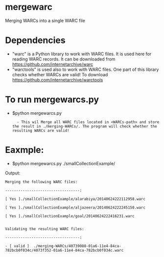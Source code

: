 mergewarc
=========

Merging WARCs into a single WARC file


Dependencies
==================

* "warc" is a Python library to work with WARC files. It is used here for reading WARC records.
       It can be downloaded from https://github.com/internetarchive/warc
* "warctools" is used also to work with WARC files. One part of this library checks whether WARCs are valid!
       To download https://github.com/internetarchive/warctools

To run mergewarcs.py
=====================
* $python mergewarcs.py <WARCs-path>

        - This wil Merge all WARC files located in <WARCs-path> and store the result in ./merging-WARCs/. The program will check whether the resulting WARCs are valid!
		
Eaxmple:
========
* $python mergewarcs.py ./smallCollectionExample/

Output:

	Merging the following WARC files: 
	
	----------------------------------: 
	
	[ Yes ]./smallCollectionExample/alarabiya/20140624222112958.warc
	
	[ Yes ]./smallCollectionExample/aljazeera/20140624222245150.warc
	
	[ Yes ]./smallCollectionExample/goal/20140624222416231.warc
	
	
	Validating the resulting WARC files: 
	
	----------------------------------: 
	
	- [ valid ]  ./merging-WARCs/40739088-01a6-11e4-84ca-782bcb0f034c/4073f352-01a6-11e4-84ca-782bcb0f034c.warc
	